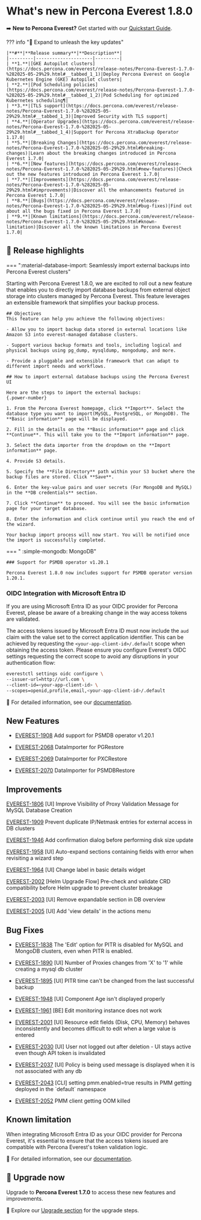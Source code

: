 # What's new in Percona Everest 1.8.0

➡️ **New to Percona Everest?** Get started with our [Quickstart Guide](https://docs.percona.com/everest/quick-install.html).


??? info "🔑 Expand to unleash the key updates"

    |**#**|**Release summary**|**Description**|
    |---------|---------------------|---------|
    | **1.**|[GKE Autopilot clusters](https://docs.percona.com/everest/release-notes/Percona-Everest-1.7.0-%282025-05-29%29.html#__tabbed_1_1)|Deploy Percona Everest on Google Kubernetes Engine (GKE) Autopilot clusters|
    | **2.**|[Pod Scheduling policies](https://docs.percona.com/everest/release-notes/Percona-Everest-1.7.0-%282025-05-29%29.html#__tabbed_1_2)|Pod Scheduling for optimized Kubernetes scheduling¶|
    | **3.**|[TLS support](https://docs.percona.com/everest/release-notes/Percona-Everest-1.7.0-%282025-05-29%29.html#__tabbed_1_3)|Improved Security with TLS support|
    | **4.**|[Operator Upgrades](https://docs.percona.com/everest/release-notes/Percona-Everest-1.7.0-%282025-05-29%29.html#__tabbed_1_4)|Support for Percona XtraBackup Operator 1.17.0|
    | **5.**|[Breaking Changes](https://docs.percona.com/everest/release-notes/Percona-Everest-1.7.0-%282025-05-29%29.html#breaking-changes)|Learn about the breaking changes introduced in Percona Everest 1.7.0|
    | **6.**|[New features](https://docs.percona.com/everest/release-notes/Percona-Everest-1.7.0-%282025-05-29%29.html#new-features)|Check out the new features introduced in Percona Everest 1.7.0|
    | **7.**|[Improvements](https://docs.percona.com/everest/release-notes/Percona-Everest-1.7.0-%282025-05-29%29.html#improvements)|Discover all the enhancements featured in Percona Everest 1.7.0|
    | **8.**|[Bugs](https://docs.percona.com/everest/release-notes/Percona-Everest-1.7.0-%282025-05-29%29.html#bug-fixes)|Find out about all the bugs fixed in Percona Everest 1.7.0|
    | **9.**|[Known limitations](https://docs.percona.com/everest/release-notes/Percona-Everest-1.7.0-%282025-05-29%29.html#known-limitation)|Discover all the known limitations in Percona Everest 1.7.0|


## 🌟 Release highlights

=== ":material-database-import: Seamlessly import external backups into Percona Everest clusters"

Starting with Percona Everest 1.8.0, we are excited to roll out a new feature that enables you to directly import database backups from external object storage into clusters managed by Percona Everest. This feature leverages an extensible framework that simplifies your backup process.

    ## Objectives
    This feature can help you achieve the following objectives:

    - Allow you to import backup data stored in external locations like Amazon S3 into everest-managed database clusters.

    - Support various backup formats and tools, including logical and physical backups using pg_dump, mysqldump, mongodump, and more.

    - Provide a pluggable and extensible framework that can adapt to different import needs and workflows.

    ## How to import external database backups using the Percona Everest UI

    Here are the steps to import the external backups:
    {.power-number}

    1. From the Percona Everest homepage, click **Import**. Select the database type you want to import(MySQL, PostgreSQL, or MongoDB). The **Basic information** page will be displayed.

    2. Fill in the details on the **Basic information** page and click **Continue**. This will take you to the **Import information** page.

    3. Select the data importer from the dropdown on the **Import information** page.

    4. Provide S3 details.

    5. Specify the **File Directory** path within your S3 bucket where the backup files are stored. Click **Save**.

    6. Enter the key-value pairs and user secrets (For MongoDB and MySQL) in the **DB credentials** section.

    7. Click **Continue** to proceed. You will see the basic information page for your target database.

    8. Enter the information and click continue until you reach the end of the wizard.

    Your backup import process will now start. You will be notified once the import is successfully completed.







=== " :simple-mongodb: MongoDB"
    
    ### Support for PSMDB operator v1.20.1

    Percona Everest 1.8.0 now includes support for PSMDB operator version 1.20.1.



### OIDC Integration with Microsoft Entra ID

If you are using Microsoft Entra ID as your OIDC provider for Percona Everest, please be aware of a breaking change in the way access tokens are validated. 

The access tokens issued by Microsoft Entra ID must now include the `aud` claim with the value set to the correct application identifier. This can be achieved by requesting the `<your-app-client-id>/.default` scope when obtaining the access token.
Please ensure you configure Everest's OIDC settings requesting the correct scope to avoid any disruptions in your authentication flow:

```sh
everestctl settings oidc configure \
--issuer-url=http://url.com \
--client-id=<your-app-client-id> \
--scopes=openid,profile,email,<your-app-client-id>/.default
```

📘 For detailed information, see our [documentation](https://docs.percona.com/everest/reference/known_limitations.html#oidc-integration-with-microsoft-entra).

## New Features

- [EVEREST-1908](https://perconadev.atlassian.net/browse/EVEREST-1908) Add support for PSMDB operator v1.20.1

- [EVEREST-2068](https://perconadev.atlassian.net/browse/EVEREST-2068) DataImporter for PGRestore

- [EVEREST-2069](https://perconadev.atlassian.net/browse/EVEREST-2069) DataImporter for PXCRestore

- [EVEREST-2070](https://perconadev.atlassian.net/browse/EVEREST-2070) DataImporter for PSMDBRestore


## Improvements

[EVEREST-1806](https://perconadev.atlassian.net/browse/EVEREST-1806) \[UI\] Improve Visibility of Proxy Validation Message for MySQL Database Creation 

[EVEREST-1909](https://perconadev.atlassian.net/browse/EVEREST-1909) Prevent duplicate IP/Netmask entries for external access in DB clusters

[EVEREST-1946](https://perconadev.atlassian.net/browse/EVEREST-1946) Add confirmation dialog before performing disk size update

[EVEREST-1958](https://perconadev.atlassian.net/browse/EVEREST-1958)  \[UI\] Auto-expand sections containing fields with error when revisiting a wizard step

[EVEREST-1964](https://perconadev.atlassian.net/browse/EVEREST-1964) \[UI\] Change label in basic details widget 

[EVEREST-2002](https://perconadev.atlassian.net/browse/EVEREST-2002) \[Helm Upgrade Flow\] Pre-check and validate CRD compatibility before Helm upgrade to prevent cluster breakage

[EVEREST-2003](https://perconadev.atlassian.net/browse/EVEREST-2003) \[UI\] Remove expandable section in DB overview

[EVEREST-2005](https://perconadev.atlassian.net/browse/EVEREST-2005) \[UI\] Add 'view details' in the actions menu


## Bug Fixes

- [EVEREST-1838](https://perconadev.atlassian.net/browse/EVEREST-1838) The 'Edit' option for PITR is disabled for MySQL and MongoDB clusters, even when PITR is enabled.


- [EVEREST-1890](https://perconadev.atlassian.net/browse/EVEREST-1890) \[UI\] Number of Proxies changes from 'X' to '1' while creating a mysql db cluster

- [EVEREST-1895](https://perconadev.atlassian.net/browse/EVEREST-1895) \[UI\] PITR time can't be changed from the last successful backup

- [EVEREST-1948](https://perconadev.atlassian.net/browse/EVEREST-1948) \[UI\] Component Age isn't displayed properly

- [EVEREST-1961](https://perconadev.atlassian.net/browse/EVEREST-1961) \[BE\] Edit monitoring instance does not work

- [EVEREST-2001](https://perconadev.atlassian.net/browse/EVEREST-2001) \[UI\] Resource edit fields \(Disk, CPU, Memory\) behaves inconsistently and becomes difficult to edit when a large value is entered

- [EVEREST-2030](https://perconadev.atlassian.net/browse/EVEREST-2030) \[UI\] User not logged out after deletion - UI stays active even though API token is invalidated

- [EVEREST-2037](https://perconadev.atlassian.net/browse/EVEREST-2037) \[UI\] Policy is being used message is displayed when it is not associated with any db


- [EVEREST-2043](https://perconadev.atlassian.net/browse/EVEREST-2043) \[CLI\] setting pmm.enabled=true results in PMM getting deployed in the \`default\` namespace

- [EVEREST-2052](https://perconadev.atlassian.net/browse/EVEREST-2052) PMM client getting OOM killed


## Known limitation

When integrating Microsoft Entra ID as your OIDC provider for Percona Everest, it's essential to ensure that the access tokens issued are compatible with Percona Everest's token validation logic.

📘 For detailed information, see our [documentation](https://docs.percona.com/everest/reference/known_limitations.html#oidc-integration-with-microsoft-entra).

## 🚀 Upgrade now

Upgrade to **Percona Everest 1.7.0** to access these new features and improvements. 

📘 Explore our [Upgrade section](https://docs.percona.com/everest/upgrade/upgrade_with_helm.html) for the upgrade steps.
